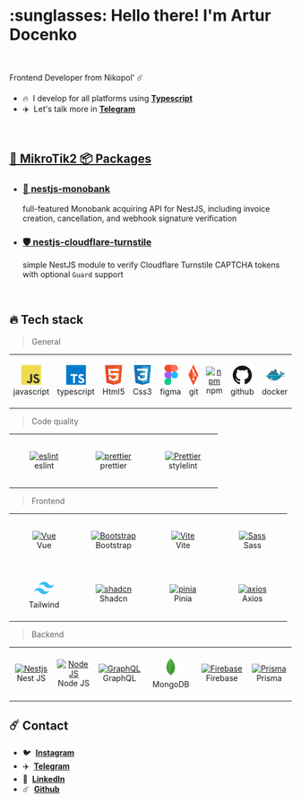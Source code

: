 <h1 align="left">:sunglasses: Hello there! I'm Artur Docenko</h1>

<br>

Frontend Developer from Nikopol' ☄️

- :fire: &nbsp;I develop for all platforms using **[Typescript](https://www.typescriptlang.org/)**
- :airplane: &nbsp;Let's talk more in **[Telegram](https://t.me/d16ddd348)**

<br>

## [🧊 MikroTik2 📦 Packages](https://github.com/MikroTik2)

- ### [🏦 nestjs-monobank](https://github.com/MikroTik2/nestjs-monobank)  
  full-featured Monobank acquiring API for NestJS, including invoice creation, cancellation, and webhook signature verification

- ### [🛡️ nestjs-cloudflare-turnstile](https://github.com/MikroTik2/nestjs-cloudflare-turnstile)  
  simple NestJS module to verify Cloudflare Turnstile CAPTCHA tokens with optional <code>Guard</code> support
  
<br>

<h2 align="left" id="d">🔥 Tech stack</h2>

> General

<table width='100%'>
  <tr>
    <td align="center" width="110" height="90">
      <a href="#d">
        <img src="https://raw.githubusercontent.com/devicons/devicon/1119b9f84c0290e0f0b38982099a2bd027a48bf1/icons/javascript/javascript-original.svg" width="36" height="36" alt="javascript" />
      </a>
      <br>javascript
    </td>
    <td align="center" width="110" height="90">
      <a href="#d">
        <img src="https://raw.githubusercontent.com/devicons/devicon/1119b9f84c0290e0f0b38982099a2bd027a48bf1/icons/typescript/typescript-original.svg" width="36" height="36" alt="typescript" />
      </a>
      <br>typescript
    </td>
        <td align="center" width="110" height="90">
      <a href="#d">
        <img src="https://github.com/devicons/devicon/blob/master/icons/html5/html5-original.svg" width="36" height="36" alt="Html5" />
      </a>
      <br>Html5
    </td>
         <td align="center" width="110" height="90"> 
      <a href="#d" >
        <img src="https://github.com/devicons/devicon/blob/master/icons/css3/css3-original.svg" width="36" height="36" alt="css3" />
      </a>
      <br>Css3
    </td>
    <td align="center" width="110" height="90">
      <a href="#d" >
        <img src="https://raw.githubusercontent.com/devicons/devicon/1119b9f84c0290e0f0b38982099a2bd027a48bf1/icons/figma/figma-original.svg" width="36" height="36" alt="figma" />
      </a>
      <br>figma
    </td>
    <td align="center" width="110" height="90">
      <a href="#d">
        <img src="https://raw.githubusercontent.com/devicons/devicon/1119b9f84c0290e0f0b38982099a2bd027a48bf1/icons/git/git-original.svg" width="36" height="36" alt="git" />
      </a>
      <br>git
    </td>
    <td align="center" width="110" height="90"> 
      <a href="#d">
        <img src="https://brandeps.com/icon-download/N/Npm-icon-vector-05.svg" width="36" height="36" alt="npm" />
      </a>
      <br>npm
    </td>
     <td align="center" width="110" height="90"> 
      <a href="#d" >
        <img src="https://github.com/devicons/devicon/blob/master/icons/github/github-original.svg" width="36" height="36" alt="github" />
      </a>
      <br>github
    </td>
    <td align="center" width="110" height="90"> 
      <a href="#d" >
        <img src="https://github.com/devicons/devicon/blob/master/icons/docker/docker-original.svg" width="36" height="36" alt="docker" />
      </a>
      <br>docker
    </td>
  </tr> 
</table>

> Code quality

<table width='100%'>
  <tr>
     <td align="center" width="110" height="90">
      <a href="#d">
        <img src="https://brandeps.com/icon-download/E/Eslint-icon-vector-02.svg" width="36" height="36" alt="eslint" />
      </a>
      <br>eslint
    </td>
    <td align="center" width="110" height="90">
      <a href="#d">
        <img src="https://brandeps.com/icon-download/P/Prettier-icon-vector-02.svg" width="36" height="36" alt="prettier" />
      </a>
      <br>prettier
    </td>
    <td align="center" width="110" height="90">
      <a href="#debabin-stack">
        <img src="https://brandeps.com/logo-download/S/Stylelint-logo-vector-01.svg" width="36" height="36" alt="Prettier" />
      </a>
      <br>stylelint
    </td>
  </tr> 
</table>

> Frontend

<table width='100%'>
  <tr>
    </td>
     <td align="center" width="110" height="90">
      <a href="#d">
        <img src="https://cdn.jsdelivr.net/gh/devicons/devicon@latest/icons/vuejs/vuejs-original.svg" width="36" height="36" alt="Vue" />
      </a>
      <br>Vue
    </td>
   <td align="center" width="110" height="90">
      <a href="#d">
        <img src="https://cdn.worldvectorlogo.com/logos/bootstrap-4.svg" width="36" height="36" alt="Bootstrap" />
      </a>
      <br>Bootstrap
    </td>
    <td align="center" width="110" height="90"> 
      <a href="#d" >
        <img src="https://vitejs.dev/logo.svg" width="36" height="36" alt="Vite" />
      </a>
      <br>Vite
    </td>
    <td align="center" width="110" height="90">
      <a href="#d">
        <img src="https://brandeps.com/icon-download/S/Sass-icon-vector-04.svg" width="36" height="36" alt="Sass" />
      </a>
      <br>Sass
    </td>
  </tr> 
    <tr>
   <td align="center" width="110" height="90">
      <a href="#d">
        <img src="https://github.com/devicons/devicon/blob/master/icons/tailwindcss/tailwindcss-original.svg" width="36" height="36" alt="Tailwind" />
      </a>
      <br>Tailwind
     <td align="center" width="110" height="90">
      <a href="#d">
        <img src="https://avatars.githubusercontent.com/u/139895814?s=200&v=4" width="36" height="36" alt="shadcn" />
      </a>
      <br>Shadcn
    </td>
     <td align="center" width="110" height="90">
      <a href="#d">
        <img src="https://pinia.vuejs.org/logo.svg" width="36" height="36" alt="pinia" />
      </a>
      <br>Pinia
    </td>
     <td align="center" width="110" height="90">
      <a href="#d">
        <img src="https://cdn.jsdelivr.net/gh/devicons/devicon@master/icons/axios/axios-plain.svg" width="36" height="36" alt="axios" />
      </a>
      <br>Axios
    </td>
  </tr>
</table>

> Backend

<table width='100%'>
  <tr>
    <td align="center" width="110" height="90"> 
      <a href="#debabin-stack" >
        <img src="https://brandeps.com/icon-download/N/Nestjs-icon-vector-01.svg" width="36" height="36" alt="Nestjs" />
      </a>
      <br>Nest JS
    </td>
    <td align="center" width="110" height="90"> 
      <a href="#debabin-stack" >
        <img src="https://brandeps.com/icon-download/N/Nodejs-icon-vector-02.svg" width="36" height="36" alt="Node JS" />
      </a>
      <br>Node JS
    </td>
    <td align="center" width="110" height="90">
      <a href="#debabin-stack" >
        <img src="https://upload.wikimedia.org/wikipedia/commons/thumb/1/17/GraphQL_Logo.svg/2048px-GraphQL_Logo.svg.png" width="36" height="36" alt="GraphQL" />
      </a>
      <br>GraphQL
    </td>
    <td align="center" width="110" height="90">
      <a href="#debabin-stack" >
        <img src="https://github.com/devicons/devicon/blob/master/icons/mongodb/mongodb-original.svg" width="36" height="36" alt="Mongo DB" />
      </a>
      <br>MongoDB
    </td>
     <td align="center" width="110" height="90"> 
      <a href="#debabin-stack" >
        <img src="https://brandeps.com/logo-download/F/Firebase-logo-vector-02.svg" width="36" height="36" alt="Firebase" />
      </a>
      <br>Firebase
    </td>
      <td align="center" width="110" height="90"> 
      <a href="#debabin-stack" >
        <img src="https://brandeps.com/icon-download/P/Prisma-icon-vector-01.svg" width="36" height="36" alt="Prisma" />
      </a>
      <br>Prisma
    </td>
  </tr> 
</table>

## ☄️ Contact

- :bird: &nbsp;**[Instagram](https://www.instagram.com/artur.docenko/)**
- :airplane: &nbsp;**[Telegram](https://t.me/d16ddd348)**
- :robot: &nbsp;**[LinkedIn](https://www.linkedin.com/in/artur-docenko-0a3a722a1/)**
- :comet: &nbsp;**[Github](https://github.com/MikroTik2)**

<br>
